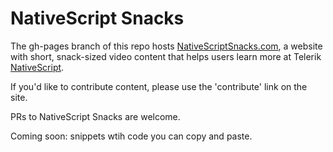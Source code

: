 # NativeScript Snacks

The gh-pages branch of this repo hosts [NativeScriptSnacks.com](http://www.nativescriptsnacks.com), a website with short, snack-sized video content
that helps users learn more at Telerik [NativeScript](http://www.nativescript.org).

If you'd like to contribute content, please use the 'contribute' link on the site.

PRs to NativeScript Snacks are welcome.

Coming soon: snippets wtih code you can copy and paste.